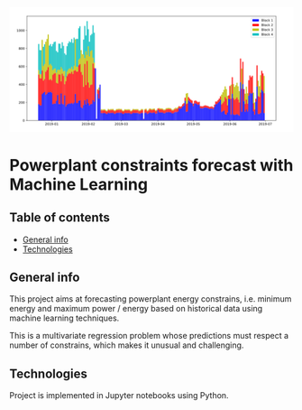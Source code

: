![Energy illustration](./Pix/stackedpower.png)

# Powerplant constraints forecast with Machine Learning

## Table of contents
* [General info](#general-info)
* [Technologies](#technologies)

## General info
This project aims at forecasting powerplant energy constrains, i.e. minimum energy and maximum power / energy based on historical data using machine learning techniques.

This is a multivariate regression problem whose predictions must respect a number of constrains, which makes it unusual and challenging.
	
## Technologies
Project is implemented in Jupyter notebooks using Python.
	

